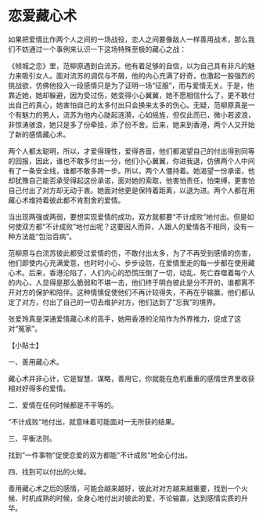 # 恋爱藏心术

如果把爱情比作两个人之间的一场战役，恋人之间要像敌人一样善用战术，那么我们不妨通过一个事例来认识一下这场特殊至极的藏心之战：

《倾城之恋》里，范柳原遇到白流苏。他有着足够的自信，以为自己具有非凡的魅力来吸引女人。面对流苏的调侃与不屑，他的内心充满了好奇，也激起一股强烈的挑战欲，仿佛他投入一段感情只是为了证明一场“征服”，而与爱情无关。于是，他靠近她，她却躲避，因为受过伤，她变得小心翼翼，她不愿相信什么了，更不敢付出自己的真心，她害怕自己的太多付出只会换来太多的伤心。无疑，范柳原真是一个有魅力的男人，流苏为他内心陡起涟漪，心如摇旌，但仅此而已，微小若波浪，非惊涛骇浪，她只是多了份牵挂，添了份不舍。后来，她来到香港，两个人又开始了新的感情藏心术。

两个人都太聪明，所以，才爱得理性，爱得吝啬，他们都渴望自己的付出得到同等的回报，因此，谁也不敢多付出一分，他们小心翼翼，你进我退，仿佛两个人中间有了一条安全线，谁都不敢多跨一步。所以，两个人僵持着。她渴望一份承诺，他却犹豫自己能否承受得起这份承诺，面对她的索取，他害怕责任，怕束缚，更害怕自己付出了对方却无动于衷。她面对他更是保持着距离，以退为进。两个人都在用藏心术维持着彼此都不肯割舍的爱情。

当出现两强或两弱，要想实现爱情的成功，双方就都要“不计成败”地付出。但是如何使双方都“不计成败”地付出呢？这要因人而异，人跟人的爱情各不相同，没有一种方法能“包治百病”。

范柳原与白流苏彼此都受过爱情的伤，不敢付出太多，为了不再受到感情的伤害，他们即使内心充满爱意，也时时小心、步步设防，在爱情里走的每一步都在使用藏心术。后来，香港沦陷了，人们内心的恐慌压倒了一切，动乱、死亡吞噬着每个人的内心，人显得是那么脆弱和不堪一击，他们终于明白彼此是分不开的，谁都离不开对方的保护和陪伴。这种情愫促使他们不再计较得失，不再在乎输赢，他们都认定了对方，付出了自己的一切去维护对方，他们达到了“忘我”的境界。

张爱玲真是深通爱情藏心术的高手，她用香港的沦陷作为外界推力，促成了这对“冤家”。

【小贴士】

一、善用藏心术。

藏心术并非心计，它是智慧、谋略，善用它，你就能在危机重重的感情世界里收获相对好得多的爱情。

二、爱情在任何时候都是不平等的。

“不计成败”地付出，就意味着可能面对一无所获的结果。

三、平衡法则。

找到“一件事物”促使恋爱的双方都能“不计成败”地全心付出。

四、找到可以付出的火候。

善用藏心术之后的感情，可能会越来越好，彼此对对方越来越重要，找到一个火候、时机成熟的时候，全身心地付出对彼此的爱，不论输赢，达到感情实质的升华。